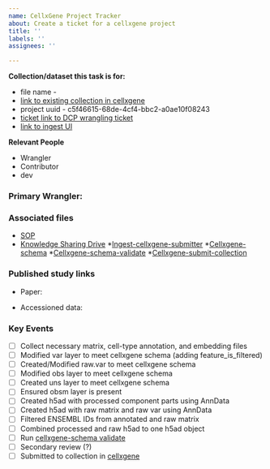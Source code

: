 ```yaml
---
name: CellxGene Project Tracker
about: Create a ticket for a cellxgene project
title: ''
labels: ''
assignees: ''

---
```


**Collection/dataset this task is for:**
<!--Indicate the name of the group or the dataset this task is for. e.g. Tissue Sensitivity dataset.-->
- file name - 
- [link to existing collection in cellxgene]()
- project uuid - c5f46615-68de-4cf4-bbc2-a0ae10f08243
- [ticket link to DCP wrangling ticket]()
- [link to ingest UI](https://contribute.data.humancellatlas.org/projects/detail?uuid=c5f46615-68de-4cf4-bbc2-a0ae10f08243)

**Relevant People**
- Wrangler
- Contributor
- dev
<!--Set Primary Wrangler as assignee and set project when issue is created. Title should contain an accession-->

### Primary Wrangler:

### Associated files
* [SOP](https://docs.google.com/document/d/1UVGIllybmEI46x22NSDpMNRywT3c8hcGrcw6opiHdbg/edit#)
* [Knowledge Sharing Drive](https://drive.google.com/drive/folders/1cIgfeZZaoo2mFo2mN9iZ00_MZt94mvLv)
*[Ingest-cellxgene-submitter](https://github.com/ebi-ait/ingest-cellxgene-submitter) 
*[Cellxgene-schema](https://github.com/chanzuckerberg/single-cell-curation/blob/main/schema/2.0.0/schema.md)
*[Cellxgene-schema-validate](https://github.com/chanzuckerberg/single-cell-curation)
*[Cellxgene-submit-collection](https://cellxgene.cziscience.com/?curator=true)

### Published study links

* Paper:

* Accessioned data:

### Key Events

- [ ] Collect necessary matrix, cell-type annotation, and embedding files
- [ ] Modified var layer to meet cellxgene schema (adding feature_is_filtered)
- [ ] Created/Modified raw.var to meet cellxgene schema
- [ ] Modified obs layer to meet cellxgene schema 
- [ ] Created uns layer to meet cellxgene schema
- [ ] Ensured obsm layer is present
- [ ] Created h5ad with processed component parts using AnnData
- [ ] Created h5ad with raw matrix and raw var using AnnData
- [ ] Filtered ENSEMBL IDs from annotated and raw matrix
- [ ] Combined processed and raw h5ad to one h5ad object
- [ ] Run [cellxgene-schema validate](https://github.com/chanzuckerberg/single-cell-curation)
- [ ] Secondary review (?) 
- [ ] Submitted to collection in [cellxgene](https://cellxgene.cziscience.com/?curator=true)
